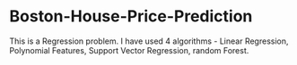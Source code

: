 # Boston-House-Price-Prediction
This is a Regression problem. I have used 4 algorithms - Linear Regression, Polynomial Features, Support Vector Regression, random Forest.
